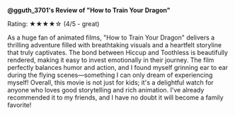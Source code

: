 **@gguth_3701's Review of "How to Train Your Dragon"**

Rating: ★★★★☆ (4/5 - great)

As a huge fan of animated films, "How to Train Your Dragon" delivers a thrilling adventure filled with breathtaking visuals and a heartfelt storyline that truly captivates. The bond between Hiccup and Toothless is beautifully rendered, making it easy to invest emotionally in their journey. The film perfectly balances humor and action, and I found myself grinning ear to ear during the flying scenes—something I can only dream of experiencing myself! Overall, this movie is not just for kids; it's a delightful watch for anyone who loves good storytelling and rich animation. I’ve already recommended it to my friends, and I have no doubt it will become a family favorite!